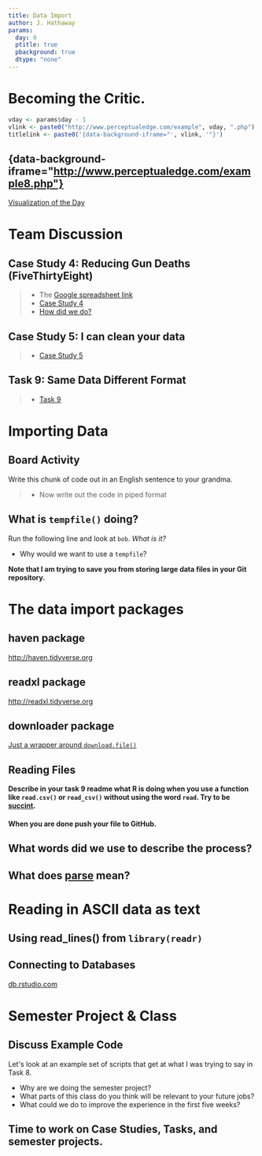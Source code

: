 ```yaml
---
title: Data Import
author: J. Hathaway
params:
  day: 9
  ptitle: true
  pbackground: true
  dtype: "none"
---
```




# Becoming the Critic.


```r
vday <- params$day - 1
vlink <- paste0("http://www.perceptualedge.com/example", vday, ".php")
titlelink <- paste0('{data-background-iframe="', vlink, '"}')
```

## {data-background-iframe="http://www.perceptualedge.com/example8.php"}

[Visualization of the Day](http://www.perceptualedge.com/example8.php)










# Team Discussion



## Case Study 4: Reducing Gun Deaths (FiveThirtyEight)

> - The [Google spreadsheet link](https://docs.google.com/spreadsheets/d/1MQtkBWuxla9wITp0BzUTCjbmlvi9j9EiDLIXw7K3UBE/edit?usp=sharing)
> - [Case Study 4](https://byuistats.github.io/M335/weekly_projects/cs04_details.html)
> - [How did we do?](https://github.com/BYUI335/hathaway)




## Case Study 5: I can clean your data
> - [Case Study 5](https://byuistats.github.io/M335/weekly_projects/cs05_details.html)




## Task 9: Same Data Different Format
> - [Task 9](https://byuistats.github.io/M335/class_tasks/task09_details.html)










# Importing Data

## Board Activity

Write this chunk of code out in an English sentence to your grandma.



> - Now write out the code in piped format




## What is `tempfile()` doing?

Run the following line and look at `bob`.  *What is it?*



* Why would we want to use a `tempfile`?







**Note that I am trying to save you from storing large data files in your Git repository.**


# The data import packages


## haven package

http://haven.tidyverse.org

## readxl package

http://readxl.tidyverse.org

## downloader package

[Just a wrapper around `download.file()`](https://github.com/wch/downloader/blob/master/R/download.r)

## Reading Files

**Describe in your task 9 readme what R is doing when you use a function like `read.csv()` or `read_csv()` without using the word `read`.  Try to be [succint](https://www.google.com/search?q=succint&oq=succint&aqs=chrome..69i57j0l5.2407j1j7&sourceid=chrome&ie=UTF-8).**


#### When you are done push your file to GitHub.



## What words did we use to describe the process?

## What does [parse](https://www.google.com/search?ei=8BFpWtz6ApC4jwOLsa2ABQ&q=define+parse&oq=define+parse&gs_l=psy-ab.3..0i67k1j0l3j0i10k1j0l5.5615.7641.0.7785.12.12.0.0.0.0.134.1376.2j10.12.0....0...1c.1.64.psy-ab..0.12.1374...35i39k1j0i131k1j0i131i67k1j0i131i20i264k1j0i20i264k1.0.jsMRPqAjg-Q) mean?


# Reading in ASCII data as text

## Using read_lines() from `library(readr)`







## Connecting to Databases

[db.rstudio.com](http://db.rstudio.com)


# Semester Project & Class

## Discuss Example Code

Let's look at an example set of scripts that get at what I was trying to say in Task 8.

* Why are we doing the semester project?
* What parts of this class do you think will be relevant to your future jobs?
* What could we do to improve the experience in the first five weeks?

## Time to work on Case Studies, Tasks, and semester projects.

